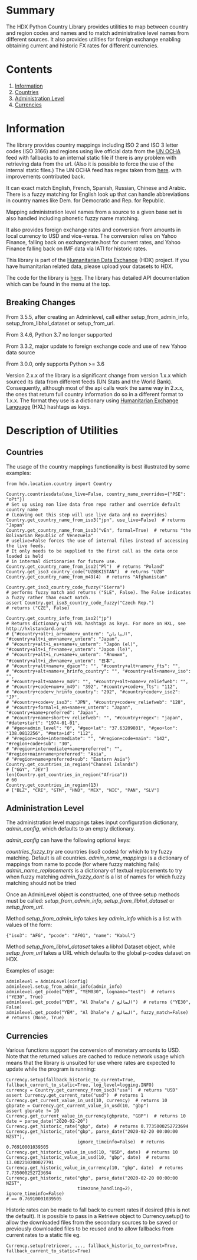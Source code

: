 # Summary

The HDX Python Country Library provides utilities to map between country and region 
codes and names and to match administrative level names from different sources.
It also provides utilities for foreign exchange enabling obtaining current and historic 
FX rates for different currencies.

# Contents

1. [Information](#information)
2. [Countries](#countries)
3. [Administration Level](#administration-level)
4. [Currencies](#currencies)

# Information

The library provides country mappings including ISO 2 and ISO 3 letter codes (ISO 3166) 
and regions using live official data from the [UN OCHA](https://vocabulary.unocha.org/) 
feed with fallbacks to an internal static file if there is any problem with retrieving 
data from the url. (Also it is possible to force the use of the internal static files.)
The UN OCHA feed has regex taken from
[here](https://github.com/konstantinstadler/country_converter/blob/master/country_converter/country_data.tsv).
with improvements contributed back.

It can exact match English, French, Spanish, Russian, Chinese and Arabic. There is a 
fuzzy matching for English look up that can handle abbreviations in country names like 
Dem. for Democratic and Rep. for Republic.

Mapping administration level names from a source to a given base set is also handled 
including phonetic fuzzy name matching.  

It also provides foreign exchange rates and conversion from amounts in local currency to 
USD and vice-versa. The conversion relies on Yahoo Finance, falling back on 
exchangerate.host for current rates, and Yahoo Finance falling back on IMF data via IATI 
for historic rates. 

This library is part of the [Humanitarian Data Exchange](https://data.humdata.org/) 
(HDX) project. If you have humanitarian related data, please upload your datasets to 
HDX.

The code for the library is [here](https://github.com/OCHA-DAP/hdx-python-country).
The library has detailed API documentation which can be found in the menu at the top. 

## Breaking Changes
From 3.5.5, after creating an Adminlevel, call either setup_from_admin_info,
setup_from_libhxl_dataset or setup_from_url.

From 3.4.6, Python 3.7 no longer supported

From 3.3.2, major update to foreign exchange code and use of new Yahoo data source

From 3.0.0, only supports Python >= 3.6

Version 2.x.x of the library is a significant change from version 1.x.x which sourced 
its data from different feeds (UN Stats and the World Bank). Consequently, although 
most of the api calls work the same way in 2.x.x, the ones that return full country 
information do so in a different format to 1.x.x. The format they use is a dictionary 
using [Humanitarian Exchange Language](https://hxlstandard.org/) (HXL) hashtags as keys.

# Description of Utilities

## Countries

The usage of the country mappings functionality is best illustrated by some examples:

    from hdx.location.country import Country
    
    Country.countriesdata(use_live=False, country_name_overrides={"PSE": "oPt"})
    # Set up using non live data from repo rather and override default country name
    # (Leaving out this step will use live data and no overrides)
    Country.get_country_name_from_iso3("jpn", use_live=False)  # returns "Japan"
    Country.get_country_name_from_iso3("vEn", formal=True)  # returns "the Bolivarian Republic of Venezuela"
    # uselive=False forces the use of internal files instead of accessing the live feeds.
    # It only needs to be supplied to the first call as the data once loaded is held
    # in internal dictionaries for future use.
    Country.get_country_name_from_iso2("Pl")  # returns "Poland"
    Country.get_iso3_country_code("UZBEKISTAN")  # returns "UZB"
    Country.get_country_name_from_m49(4)  # returns "Afghanistan"
    
    Country.get_iso3_country_code_fuzzy("Sierra")
    # performs fuzzy match and returns ("SLE", False). The False indicates a fuzzy rather than exact match.
    assert Country.get_iso3_country_code_fuzzy("Czech Rep.")
    # returns ("CZE", False)
    
    Country.get_country_info_from_iso2("jp")
    # Returns dictionary with HXL hashtags as keys. For more on HXL, see http://hxlstandard.org/
    # {"#country+alt+i_ar+name+v_unterm": "اليابان", "#country+alt+i_en+name+v_unterm": "Japan",
    # "#country+alt+i_es+name+v_unterm": "Japón (el)", "#country+alt+i_fr+name+v_unterm": "Japon (le)",
    # "#country+alt+i_ru+name+v_unterm": "Япония", "#country+alt+i_zh+name+v_unterm": "日本",
    # "#country+alt+name+v_dgacm"": "", "#country+alt+name+v_fts": "",
    # "#country+alt+name+v_hrinfo_country": "", "#country+alt+name+v_iso": "",
    # "#country+alt+name+v_m49": "", "#country+alt+name+v_reliefweb": "",
    # "#country+code+num+v_m49": "392", "#country+code+v_fts": "112",
    # "#country+code+v_hrinfo_country": "292", "#country+code+v_iso2": "JP",
    # "#country+code+v_iso3": "JPN", "#country+code+v_reliefweb": "128",
    # "#country+formal+i_en+name+v_unterm": "Japan", "#country+name+preferred": "Japan",
    # "#country+name+short+v_reliefweb": "", "#country+regex": "japan", "#date+start": "1974-01-01",
    # "#geo+admin_level": "0", "#geo+lat": "37.63209801", "#geo+lon": "138.0812256", "#meta+id": "112",
    # "#region+code+intermediate": "", "#region+code+main": "142", "#region+code+sub": "30",
    # "#region+intermediate+name+preferred": "", "#region+main+name+preferred": "Asia",
    # "#region+name+preferred+sub": "Eastern Asia"}
    Country.get_countries_in_region("Channel Islands")
    # ["GGY", "JEY"]
    len(Country.get_countries_in_region("Africa"))
    # 60
    Country.get_countries_in_region(13)
    # ["BLZ", "CRI", "GTM", "HND", "MEX", "NIC", "PAN", "SLV"]

## Administration Level

The administration level mappings takes input configuration dictionary, 
*admin_config*, which defaults to an empty dictionary.  

*admin_config* can have the following optional keys:

*countries_fuzzy_try* are countries (iso3 codes) for which to try fuzzy matching. Default is all countries.
*admin_name_mappings* is a dictionary of mappings from name to pcode (for where fuzzy matching fails)
*admin_name_replacements* is a dictionary of textual replacements to try when fuzzy matching
*admin_fuzzy_dont* is a list of names for which fuzzy matching should not be tried

Once an AdminLevel object is constructed, one of three setup methods must be 
called: *setup_from_admin_info*, *setup_from_libhxl_dataset* or 
*setup_from_url*.

Method *setup_from_admin_info* takes key *admin_info* which is a list with 
values of the form:

    {"iso3": "AFG", "pcode": "AF01", "name": "Kabul"}

Method *setup_from_libhxl_dataset* takes a libhxl Dataset object, while
*setup_from_url* takes a URL which defaults to the global p-codes dataset on 
HDX.

Examples of usage:

    adminlevel = AdminLevel(config)
    adminlevel.setup_from_admin_info(admin_info)
    adminlevel.get_pcode("YEM", "YEM030", logname="test")  # returns ("YE30", True)
    adminlevel.get_pcode("YEM", "Al Dhale"e / الضالع")  # returns ("YE30", False)
    adminlevel.get_pcode("YEM", "Al Dhale"e / الضالع", fuzzy_match=False)  # returns (None, True)

## Currencies

Various functions support the conversion of monetary amounts to USD. Note that the 
returned values are cached to reduce network usage which means that the library is 
unsuited for use where rates are expected to update while the program is running:

    Currency.setup(fallback_historic_to_current=True, fallback_current_to_static=True, log_level=logging.INFO)
    currency = Country.get_currency_from_iso3("usa")  # returns "USD"
    assert Currency.get_current_rate("usd")  # returns 1
    Currency.get_current_value_in_usd(10, currency)  # returns 10
    gbprate = Currency.get_current_value_in_usd(10, "gbp")
    assert gbprate != 10
    Currency.get_current_value_in_currency(gbprate, "GBP")  # returns 10
    date = parse_date("2020-02-20")
    Currency.get_historic_rate("gbp", date)  # returns 0.7735000252723694
    Currency.get_historic_rate("gbp", parse_date("2020-02-20 00:00:00 NZST"),
                               ignore_timeinfo=False)  # returns 0.76910001039505
    Currency.get_historic_value_in_usd(10, "USD", date)  # returns 10
    Currency.get_historic_value_in_usd(10, "gbp", date)  # returns 13.002210200027791
    Currency.get_historic_value_in_currency(10, "gbp", date)  # returns 7.735000252723694
    Currency.get_historic_rate("gbp", parse_date("2020-02-20 00:00:00 NZST", 
                               timezone_handling=2), ignore_timeinfo=False)
    # == 0.76910001039505
 
Historic rates can be made to fall back to current rates if desired (this is not the 
default). It is possible to pass in a Retrieve object to Currency.setup() to allow the 
downloaded files from the secondary sources to be saved or previously downloaded files 
to be reused and to allow fallbacks from current rates to a static file eg. 

    Currency.setup(retriever, ..., fallback_historic_to_current=True, fallback_current_to_static=True)
